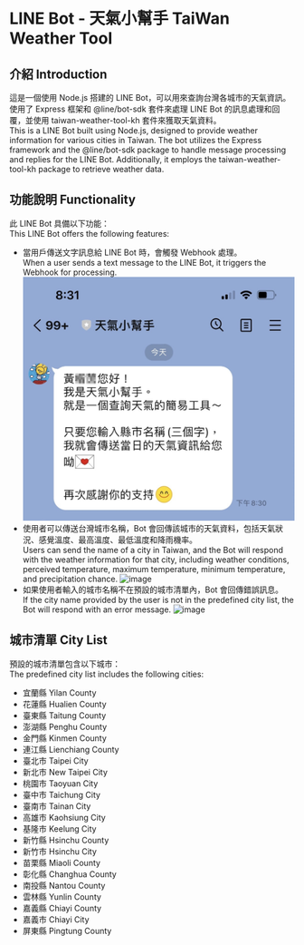 # LINE Bot - 天氣小幫手 TaiWan Weather Tool

## 介紹 Introduction
這是一個使用 Node.js 搭建的 LINE Bot，可以用來查詢台灣各城市的天氣資訊。使用了 Express 框架和 @line/bot-sdk 套件來處理 LINE Bot 的訊息處理和回覆，並使用 taiwan-weather-tool-kh 套件來獲取天氣資料。  
This is a LINE Bot built using Node.js, designed to provide weather information for various cities in Taiwan. The bot utilizes the Express framework and the @line/bot-sdk package to handle message processing and replies for the LINE Bot. Additionally, it employs the taiwan-weather-tool-kh package to retrieve weather data.

## 功能說明 Functionality
此 LINE Bot 具備以下功能：  
This LINE Bot offers the following features:
- 當用戶傳送文字訊息給 LINE Bot 時，會觸發 Webhook 處理。  
When a user sends a text message to the LINE Bot, it triggers the Webhook for processing.
![image](https://github.com/katehuangishere/LINE-Bot-TaiwanWeather-Tool/blob/main/1690202916612.jpg)
- 使用者可以傳送台灣城市名稱，Bot 會回傳該城市的天氣資料，包括天氣狀況、感覺溫度、最高溫度、最低溫度和降雨機率。  
Users can send the name of a city in Taiwan, and the Bot will respond with the weather information for that city, including weather conditions, perceived temperature, maximum temperature, minimum temperature, and precipitation chance.
![image](https://github.com/katehuangishere/LINE-Bot-TaiwanWeather-Tool/blob/main/S_2506775.jpg)
- 如果使用者輸入的城市名稱不在預設的城市清單內，Bot 會回傳錯誤訊息。  
If the city name provided by the user is not in the predefined city list, the Bot will respond with an error message.
![image](https://github.com/katehuangishere/LINE-Bot-TaiwanWeather-Tool/blob/main/S_2506776.jpg)

## 城市清單 City List
預設的城市清單包含以下城市：  
The predefined city list includes the following cities:  
- 宜蘭縣 Yilan County
- 花蓮縣 Hualien County
- 臺東縣 Taitung County
- 澎湖縣 Penghu County
- 金門縣 Kinmen County
- 連江縣 Lienchiang County
- 臺北市 Taipei City
- 新北市 New Taipei City
- 桃園市 Taoyuan City
- 臺中市 Taichung City
- 臺南市 Tainan City
- 高雄市 Kaohsiung City
- 基隆市 Keelung City
- 新竹縣 Hsinchu County
- 新竹市 Hsinchu City
- 苗栗縣 Miaoli County
- 彰化縣 Changhua County
- 南投縣 Nantou County
- 雲林縣 Yunlin County
- 嘉義縣 Chiayi County
- 嘉義市 Chiayi City
- 屏東縣 Pingtung County
